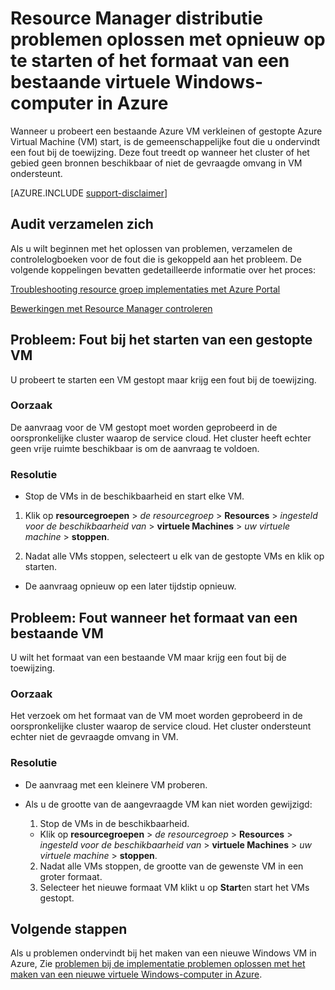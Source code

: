 <properties
   pageTitle="VM opnieuw op te starten of het formaat van problemen | Microsoft Azure"
   description="Resource Manager distributie problemen oplossen met opnieuw op te starten of het formaat van een bestaande virtuele Windows-computer in Azure"
   services="virtual-machines-windows, azure-resource-manager"
   documentationCenter=""
   authors="Deland-Han"
   manager="felixwu"
   editor=""
   tags="top-support-issue"/>

<tags
   ms.service="virtual-machines-windows"
   ms.topic="support-article"
   ms.tgt_pltfrm="vm-windows"
   ms.devlang="na"
   ms.workload="required"
   ms.date="09/09/2016"
   ms.author="delhan"/>

# <a name="troubleshoot-resource-manager-deployment-issues-with-restarting-or-resizing-an-existing-windows-virtual-machine-in-azure"></a>Resource Manager distributie problemen oplossen met opnieuw op te starten of het formaat van een bestaande virtuele Windows-computer in Azure

Wanneer u probeert een bestaande Azure VM verkleinen of gestopte Azure Virtual Machine (VM) start, is de gemeenschappelijke fout die u ondervindt een fout bij de toewijzing. Deze fout treedt op wanneer het cluster of het gebied geen bronnen beschikbaar of niet de gevraagde omvang in VM ondersteunt.

[AZURE.INCLUDE [support-disclaimer](../../includes/support-disclaimer.md)]

## <a name="collect-audit-logs"></a>Audit verzamelen zich

Als u wilt beginnen met het oplossen van problemen, verzamelen de controlelogboeken voor de fout die is gekoppeld aan het probleem. De volgende koppelingen bevatten gedetailleerde informatie over het proces:

[Troubleshooting resource groep implementaties met Azure Portal](../resource-manager-troubleshoot-deployments-portal.md)

[Bewerkingen met Resource Manager controleren](../resource-group-audit.md)

## <a name="issue-error-when-starting-a-stopped-vm"></a>Probleem: Fout bij het starten van een gestopte VM

U probeert te starten een VM gestopt maar krijg een fout bij de toewijzing.

### <a name="cause"></a>Oorzaak

De aanvraag voor de VM gestopt moet worden geprobeerd in de oorspronkelijke cluster waarop de service cloud. Het cluster heeft echter geen vrije ruimte beschikbaar is om de aanvraag te voldoen.

### <a name="resolution"></a>Resolutie

*   Stop de VMs in de beschikbaarheid en start elke VM.

  1. Klik op **resourcegroepen** > _de resourcegroep_ > **Resources** > _ingesteld voor de beschikbaarheid van_ > **virtuele Machines** > _uw virtuele machine_ > **stoppen**.

  2. Nadat alle VMs stoppen, selecteert u elk van de gestopte VMs en klik op starten.

*   De aanvraag opnieuw op een later tijdstip opnieuw.

## <a name="issue-error-when-resizing-an-existing-vm"></a>Probleem: Fout wanneer het formaat van een bestaande VM

U wilt het formaat van een bestaande VM maar krijg een fout bij de toewijzing.

### <a name="cause"></a>Oorzaak

Het verzoek om het formaat van de VM moet worden geprobeerd in de oorspronkelijke cluster waarop de service cloud. Het cluster ondersteunt echter niet de gevraagde omvang in VM.

### <a name="resolution"></a>Resolutie

* De aanvraag met een kleinere VM proberen.

* Als u de grootte van de aangevraagde VM kan niet worden gewijzigd:

  1. Stop de VMs in de beschikbaarheid.

    * Klik op **resourcegroepen** > _de resourcegroep_ > **Resources** > _ingesteld voor de beschikbaarheid van_ > **virtuele Machines** > _uw virtuele machine_ > **stoppen**.

  2. Nadat alle VMs stoppen, de grootte van de gewenste VM in een groter formaat.
  3. Selecteer het nieuwe formaat VM klikt u op **Start**en start het VMs gestopt.

## <a name="next-steps"></a>Volgende stappen

Als u problemen ondervindt bij het maken van een nieuwe Windows VM in Azure, Zie [problemen bij de implementatie problemen oplossen met het maken van een nieuwe virtuele Windows-computer in Azure](../virtual-machines/virtual-machines-windows-troubleshoot-deployment-new-vm.md).
